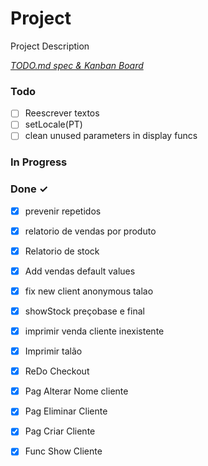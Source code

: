 # Project

Project Description

<em>[TODO.md spec & Kanban Board](https://bit.ly/3fCwKfM)</em>

### Todo

- [ ] Reescrever textos  
- [ ] setLocale(PT)  
- [ ] clean unused parameters in display funcs  

### In Progress


### Done ✓

- [x] prevenir repetidos  
- [x] relatorio de vendas por produto  
- [x] Relatorio de stock  
- [x] Add vendas default values  
- [x] fix new client anonymous talao  
- [x] showStock preçobase e final  
- [x] imprimir venda cliente inexistente  
- [x] Imprimir talão  
- [x] ReDo Checkout  
- [x] Pag Alterar Nome cliente  
- [x] Pag Eliminar Cliente  
- [x] Pag Criar Cliente  
- [x] Func Show Cliente  

